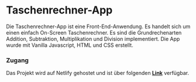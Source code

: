# Taschenrechner-App

Die Taschenrechner-App ist eine Front-End-Anwendung. Es handelt sich um einen einfach On-Screen Taschenrechner. Es sind die Grundrechenarten Addition, Subtraktion, Multiplikation und Division implementiert. Die App wurde mit Vanilla Javascript, HTML und CSS erstellt.

### Zugang

Das Projekt wird auf Netlify gehostet und ist über folgenden **[Link](https://unique-palmier-41463c.netlify.app/)** verfügbar.
